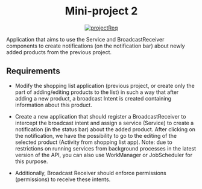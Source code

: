 <div align="center">
<h1>Mini-project 2</h1>
</div>

<div align="center">

[![projectReq](https://img.shields.io/badge/Requirements-in_Polish-purple)](https://github.com/mbednarek98/School-Projects/blob/master/SMB/SMB2/assets/mini-projekt2.pdf)
</div>

Application that aims to use the Service and BroadcastReceiver components to create notifications (on the notification bar) about newly added products from the previous project.

## Requirements

- Modify the shopping list application (previous project, or create only the part of adding/editing products to the list) in such a way that after adding a new product, a broadcast Intent is created containing information about this product.

- Create a new application that should register a BroadcastReceiver to intercept the broadcast intent and assign a service (Service) to create a notification (in the status bar) about the added product. After clicking on the notification, we have the possibility to go to the editing of the selected product (Activity from shopping list app). Note: due to restrictions on running services from background processes in the latest version of the API, you can also use WorkManager or JobScheduler for this purpose.

-  Additionally, Broadcast Receiver should enforce permissions (permissions) to receive these intents.

